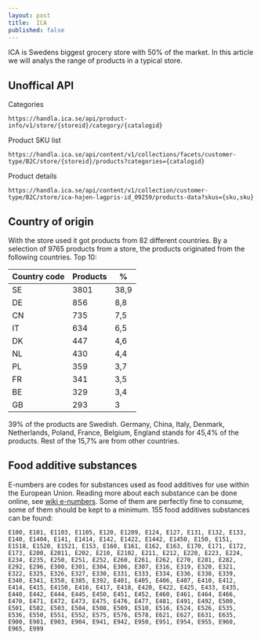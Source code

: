 ```yaml
---
layout: post
title:  ICA
published: false
---
```


ICA is Swedens biggest grocery store with 50% of the market. In this article we will analys the range of products in a typical store.

## Unoffical API

Categories

`https://handla.ica.se/api/product-info/v1/store/{storeid}/category/{catalogid}`

Product SKU list

`https://handla.ica.se/api/content/v1/collections/facets/customer-type/B2C/store/{storeid}/products?categories={catalogid}`

Product details

`https://handla.ica.se/api/content/v1/collection/customer-type/B2C/store/ica-hajen-lagpris-id_09259/products-data?skus={sku,sku}`

## Country of origin 

With the store used it got products from 82 different countries. By a selection of 9765 products from a store, the products originated from the following countries. Top 10:

| Country code | Products |  % | 
|---|---|---|
| SE | 3801 | 38,9
| DE | 856 | 8,8
| CN | 735 | 7,5
| IT | 634 | 6,5
| DK | 447 | 4,6
| NL | 430 | 4,4
| PL | 359 | 3,7
| FR | 341 | 3,5
| BE | 329 | 3,4
| GB | 293 | 3

39% of the products are Swedish. Germany, China, Italy, Denmark, Netherlands, Poland, France, Belgium, England stands for 45,4% of the products. Rest of the 15,7% are from other countries.

## Food additive substances

E-numbers are codes for substances used as food additives for use within the European Union. Reading more about each substance can be done online, see [wiki e-numbers](https://en.wikipedia.org/wiki/E_number). Some of them are perfectly fine to consume, some of them should be kept to a minimum. 155 food additives substances can be found:

`E100, E101, E1103, E1105, E120, E1209, E124, E127, E131, E132, E133, E140, E1404, E141, E1414, E142, E1422, E1442, E1450, E150, E151, E1518, E1520, E1521, E153, E160, E161, E162, E163, E170, E171, E172, E173, E200, E2011, E202, E210, E2102, E211, E212, E220, E223, E224, E234, E235, E250, E251, E252, E260, E261, E262, E270, E281, E282, E292, E296, E300, E301, E304, E306, E307, E316, E319, E320, E321, E322, E325, E326, E327, E330, E331, E333, E334, E336, E338, E339, E340, E341, E350, E385, E392, E401, E405, E406, E407, E410, E412, E414, E415, E4150, E416, E417, E418, E420, E422, E425, E433, E435, E440, E442, E444, E445, E450, E451, E452, E460, E461, E464, E466, E470, E471, E472, E473, E475, E476, E477, E481, E491, E492, E500, E501, E502, E503, E504, E508, E509, E510, E516, E524, E526, E535, E536, E550, E551, E552, E575, E576, E578, E621, E627, E631, E635, E900, E901, E903, E904, E941, E942, E950, E951, E954, E955, E960, E965, E999`


